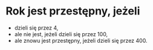 # Rok jest przestępny, jeżeli
- dzieli się przez 4, 
- ale nie jest, jeżeli dzieli się przez 100, 
- ale znowu jest przestępny, jeżeli dzieli się przez 400.